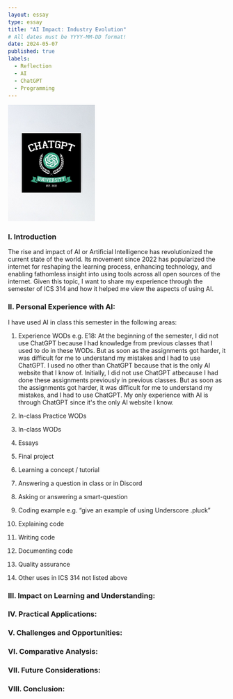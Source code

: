 ```yaml
---
layout: essay
type: essay
title: "AI Impact: Industry Evolution"
# All dates must be YYYY-MM-DD format!
date: 2024-05-07
published: true
labels:
  - Reflection
  - AI
  - ChatGPT
  - Programming
---
```


<div class="text-center p-4">
  <img width="200px" src="../img/chatgpt-image.jpeg" >
</div>

### I. Introduction
The rise and impact of AI or Artificial Intelligence has revolutionized the current state of the world. Its movement since 2022 has popularized the internet for reshaping the learning process, enhancing technology, and enabling fathomless insight into using tools across all open sources of the internet. Given this topic, I want to share my experience through the semester of ICS 314 and how it helped me view the aspects of using AI.

### II. Personal Experience with AI:
I have used AI in class this semester in the following areas:

  1. Experience WODs e.g. E18: At the beginning of the semester, I did not use ChatGPT because I had knowledge from previous classes that I used to do in these WODs. But as soon as the assignments got harder, it was difficult for me to understand my mistakes and I had to use ChatGPT. I used no other than ChatGPT because that is the only AI website that I know of.
Initially, I did not use ChatGPT atbecause I had done these assignments previously in previous classes. But as soon as the assignments got harder, it was difficult for me to understand my mistakes, and I had to use ChatGPT. My only experience with AI is through ChatGPT since it's the only AI website I know.
  2. In-class Practice WODs

  3. In-class WODs

  4. Essays

  5. Final project

  6. Learning a concept / tutorial

  7. Answering a question in class or in Discord

  8. Asking or answering a smart-question

  9. Coding example e.g. “give an example of using Underscore .pluck”

  10. Explaining code

  11. Writing code

  12. Documenting code

  13. Quality assurance 

  14. Other uses in ICS 314 not listed above


### III. Impact on Learning and Understanding:


### IV. Practical Applications:


### V. Challenges and Opportunities:


### VI. Comparative Analysis:


### VII. Future Considerations:


### VIII. Conclusion:
